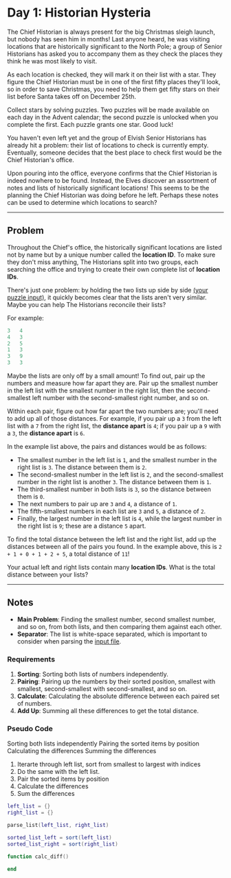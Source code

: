 # Day 1: Historian Hysteria

The Chief Historian is always present for the big Christmas sleigh launch, but nobody has seen him in months! Last anyone heard, he was visiting locations that are historically significant to the North Pole; a group of Senior Historians has asked you to accompany them as they check the places they think he was most likely to visit.

As each location is checked, they will mark it on their list with a star. They figure the Chief Historian must be in one of the first fifty places they'll look, so in order to save Christmas, you need to help them get fifty stars on their list before Santa takes off on December 25th.

Collect stars by solving puzzles. Two puzzles will be made available on each day in the Advent calendar; the second puzzle is unlocked when you complete the first. Each puzzle grants one star. Good luck!

You haven't even left yet and the group of Elvish Senior Historians has already hit a problem: their list of locations to check is currently empty. Eventually, someone decides that the best place to check first would be the Chief Historian's office.

Upon pouring into the office, everyone confirms that the Chief Historian is indeed nowhere to be found. Instead, the Elves discover an assortment of notes and lists of historically significant locations! This seems to be the planning the Chief Historian was doing before he left. Perhaps these notes can be used to determine which locations to search?

---
## Problem

Throughout the Chief's office, the historically significant locations are listed not by name but by a unique number called the **location ID**. To make sure they don't miss anything, The Historians split into two groups, each searching the office and trying to create their own complete list of **location IDs**.

There's just one problem: by holding the two lists up side by side [(your puzzle input)](./historian-histeria-input.txt), it quickly becomes clear that the lists aren't very similar. Maybe you can help The Historians reconcile their lists?

For example:

```lua
3   4
4   3
2   5
1   3
3   9
3   3
```

Maybe the lists are only off by a small amount! To find out, pair up the numbers and measure how far apart they are. Pair up the smallest number in the left list with the smallest number in the right list, then the second-smallest left number with the second-smallest right number, and so on.

Within each pair, figure out how far apart the two numbers are; you'll need to add up all of those distances. For example, if you pair up a `3` from the left list with a `7` from the right list, the **distance apart** is `4`; if you pair up a `9` with a `3`, the **distance apart** is `6`.

In the example list above, the pairs and distances would be as follows:

- The smallest number in the left list is `1`, and the smallest number in the right list is `3`. The distance between them is `2`.
- The second-smallest number in the left list is `2`, and the second-smallest number in the right list is another `3`. The distance between them is `1`.
- The third-smallest number in both lists is `3`, so the distance between them is `0`.
- The next numbers to pair up are `3` and `4`, a distance of `1`.
- The fifth-smallest numbers in each list are `3` and `5`, a distance of `2`.
- Finally, the largest number in the left list is `4`, while the largest number in the right list is `9`; these are a distance `5` apart.

To find the total distance between the left list and the right list, add up the distances between all of the pairs you found. In the example above, this is `2 + 1 + 0 + 1 + 2 + 5`, a total distance of `11`!

Your actual left and right lists contain many **location IDs**. What is the total distance between your lists?

---
## Notes

- **Main Problem**: Finding the smallest number, second smallest number, and so on, from both lists, and then comparing them against each other.
- **Separator**: The list is white-space separated, which is important to consider when parsing the [input file](./historian-histeria-input.txt).

### Requirements

1. **Sorting**: Sorting both lists of numbers independently.
2. **Pairing**: Pairing up the numbers by their sorted position, smallest with smallest, second-smallest with second-smallest, and so on.
3. **Calculate**: Calculating the absolute difference between each paired set of numbers.
4. **Add Up**: Summing all these differences to get the total distance.

### Pseudo Code

Sorting both lists independently
Pairing the sorted items by position
Calculating the differences
Summing the differences


1. Iterarte through left list, sort from smallest to largest with indices
2. Do the same with the left list.
3. Pair the sorted items by position
4. Calculate the differences
5. Sum the differences


```lua
left_list = {}
right_list = {}

parse_list(left_list, right_list)

sorted_list_left = sort(left_list)
sorted_list_right = sort(right_list)

function calc_diff()

end
```